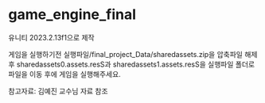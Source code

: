 # game_engine_final
유니티 2023.2.13f1으로 제작

게임을 실행하기전
실행파일/final_project_Data/sharedassets.zip을 압축파일 해제 후
sharedassets0.assets.resS과 sharedassets1.assets.resS을 실행파일 폴더로
파일을 이동 후에 게임을 실행해주세요.

참고자료: 김예진 교수님 자료 참조